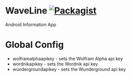 WaveLine [![Packagist](https://img.shields.io/badge/license-MIT-blue.svg)](https://github.com/TechCavern/WaveLine/blob/master/LICENSE.md)
============================
Android Information App

Global Config
=================
- wolframalphaapikey - sets the Wolfram Alpha api key
- wordnikapikey - sets the Wordnik api key
- wundergroundapikey - sets the Wunderground api key

